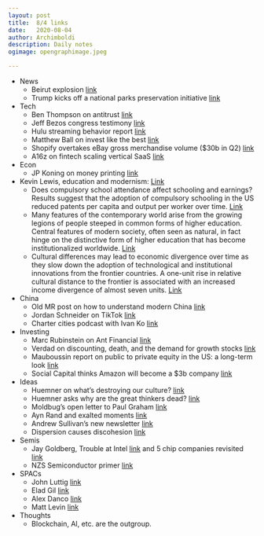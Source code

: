 ```yaml
---
layout: post
title:	8/4 links
date:	2020-08-04
author:	Archimboldi
description: Daily notes
ogimage: opengraphimage.jpeg

---
```


*   News
    *   Beirut explosion [link](https://www.theguardian.com/world/2020/aug/04/huge-explosion-beirut-lebanon-shatters-windows-rocks-buildings)
    *   Trump kicks off a national parks preservation initiative [link](https://www.whitehouse.gov/briefings-statements/president-donald-j-trump-conserving-restoring-majesty-americas-public-lands/)
*   Tech
    *   Ben Thompson on antitrust [link](https://stratechery.com/2020/antitrust-politics/)
    *   Jeff Bezos congress testimony [link](https://blog.aboutamazon.com/policy/statement-by-jeff-bezos-to-the-u-s-house-committee-on-the-judiciary?utm_source=Benedict%27s+Newsletter&utm_campaign=fd4b395cf7-Benedict%27s+newsletter+free&utm_medium=email&utm_term=0_4999ca107f-fd4b395cf7-70525741)
    *   Hulu streaming behavior report [link](https://advertising.hulu.com/wp-content/uploads/2020/07/Generation-Stream-Unpacking-the-Streaming-Experience.pdf)
    *   Matthew Ball on invest like the best [link](http://investorfieldguide.com/matt-ball-the-future-of-media-movies-the-metaverse-and-more-invest-like-the-best-ep-185/)
    *   Shopify overtakes eBay gross merchandise volume ($30b in Q2) [link](https://www.marketplacepulse.com/articles/shopify-overtakes-ebay?utm_source=Benedict%27s+Newsletter&utm_campaign=fd4b395cf7-Benedict%27s+newsletter+free&utm_medium=email&utm_term=0_4999ca107f-fd4b395cf7-70525741)
    *   A16z on fintech scaling vertical SaaS [link](https://a16z.com/2020/08/04/fintech-scales-vertical-saas/)
*   Econ
    *   JP Koning on money printing [link](https://jpkoning.blogspot.com/2020/07/how-pandemic-has-clogged-global-economy.html)
*   Kevin Lewis, education and modernism: [Link](https://www.nationalaffairs.com/blog/detail/findings-a-daily-roundup/modernism)
    *   Does compulsory school attendance affect schooling and earnings? Results suggest that the adoption of compulsory schooling in the US reduced patents per capita and output per worker over time. [Link](https://sci-hub.tw/10.2307/2937954#)
    *   Many features of the contemporary world arise from the growing legions of people steeped in common forms of higher education. Central features of modern society, often seen as natural, in fact hinge on the distinctive form of higher education that has become institutionalized worldwide. [Link](http://faculty.sites.uci.edu/schofer/files/2011/03/Effects-of-Higher-Education-12.02.16.pdf)
    *   Cultural differences may lead to economic divergence over time as they slow down the adoption of technological and institutional innovations from the frontier countries. A one-unit rise in relative cultural distance to the frontier is associated with an increased income divergence of almost seven units. [Link](https://sci-hub.tw/https://doi.org/10.1016/j.econlet.2020.109348) 
*   China
    *   Old MR post on how to understand modern China [link](https://marginalrevolution.com/marginalrevolution/2017/12/understand-modern-china.html)
    *   Jordan Schneider on TikTok [link](https://www.lawfareblog.com/us-right-worry-about-tiktok)
    *   Charter cities podcast with Ivan Ko [link](https://www.chartercitiesinstitute.org/post/charter-cities-podcast-episode-8-ivan-ko)
*   Investing
    *   Marc Rubinstein on Ant Financial [link](https://netinterest.substack.com/p/ant-financial-the-worlds-largest)
    *   Verdad on discounting, death, and the demand for growth stocks [link](https://mailchi.mp/verdadcap/discounting-death-and-the-demand-for-growth-stocks)
    *   Mauboussin report on public to private equity in the US: a long-term look [link](https://www.morganstanley.com/im/publication/insights/articles/articles_publictoprivateequityintheusalongtermlook_us.pdf?1596549853128)
    *   Social Capital thinks Amazon will become a $3b company [link](https://www.valuewalk.com/wp-content/uploads/2016/05/palihapitiya_sohn.pdf)
*   Ideas
    *   Huemner on what’s destroying our culture? [link](https://fakenous.net/?p=1761)
    *   Huemner asks why are the great thinkers dead? [link](https://fakenous.net/?p=1754)
    *   Moldbug’s open letter to Paul Graham [link](https://graymirror.substack.com/p/open-letter-to-paul-graham)
    *   Ayn Rand and exalted moments [link](http://exaltedmoments.blogspot.com/)
    *   Andrew Sullivan’s new newsletter [link](https://andrewsullivan.substack.com/p/the-roots-of-wokeness)
    *   Dispersion causes discohesion [link](https://www.interfluidity.com/v2/7629.html)
*   Semis
    *   Jay Goldberg, Trouble at Intel [link](https://digitstodollars.com/2020/07/28/trouble-at-intel/) and 5 chip companies revisited [link](https://digitstodollars.com/2020/07/24/5-chip-companies-revisited/)
    *   NZS Semiconductor primer [link](https://www.nzscapital.com/news/semiconductors)
*   SPACs
    *   John Luttig [link](https://luttig.substack.com/p/spac-attack-everything-a-founder)
    *   Elad Gil [link](http://blog.eladgil.com/2020/08/spacs-brief-overview.html)
    *   Alex Danco [link](https://danco.substack.com/p/spac-man-begins)
    *   Matt Levin [link](https://www.bloomberg.com/opinion/articles/2020-07-27/spacs-aren-t-cheaper-than-ipos-yet)
*   Thoughts
    *   Blockchain, AI, etc. are the outgroup.
